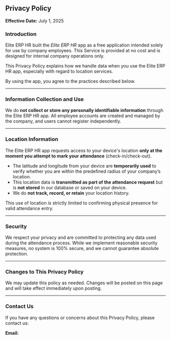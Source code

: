 ## **Privacy Policy**

**Effective Date:** July 1, 2025

### **Introduction**

Elite ERP HR built the *Elite ERP HR* app as a free application intended solely for use by company employees. This Service is provided at no cost and is designed for internal company operations only.

This Privacy Policy explains how we handle data when you use the Elite ERP HR app, especially with regard to location services.

By using the app, you agree to the practices described below.

---

### **Information Collection and Use**

We do **not collect or store any personally identifiable information** through the Elite ERP HR app. All employee accounts are created and managed by the company, and users cannot register independently.

---

### **Location Information**

The Elite ERP HR app requests access to your device's location **only at the moment you attempt to mark your attendance** (check-in/check-out).

* The latitude and longitude from your device are **temporarily used** to verify whether you are within the predefined radius of your company’s location.
* This location data is **transmitted as part of the attendance request** but is **not stored** in our database or saved on your device.
* We do **not track, record, or retain** your location history.

This use of location is strictly limited to confirming physical presence for valid attendance entry.

---

### **Security**

We respect your privacy and are committed to protecting any data used during the attendance process. While we implement reasonable security measures, no system is 100% secure, and we cannot guarantee absolute protection.

---

### **Changes to This Privacy Policy**

We may update this policy as needed. Changes will be posted on this page and will take effect immediately upon posting.

---

### **Contact Us**

If you have any questions or concerns about this Privacy Policy, please contact us:

**Email:** [](mailto:)
